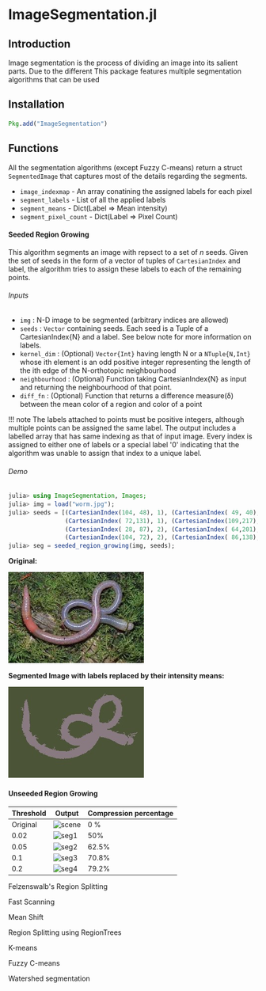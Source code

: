 # ImageSegmentation.jl


## Introduction

Image segmentation is the process of dividing an image into its salient parts.
Due to the different
This package features multiple segmentation algorithms that can be used

## Installation

```julia
Pkg.add("ImageSegmentation")
```

## Functions

All the segmentation algorithms (except Fuzzy C-means) return a struct `SegmentedImage`
that captures most of the details regarding the segments.

* `image_indexmap` - An array conatining the assigned labels for each pixel
* `segment_labels` - List of all the applied labels
* `segment_means` - Dict(Label => Mean intensity)
* `segment_pixel_count` - Dict(Label => Pixel Count)

#### Seeded Region Growing

This algorithm segments an image with repsect to a set of *n* seeds. Given the
set of seeds in the form of a vector of tuples of `CartesianIndex` and label,
the algorithm tries to assign these labels to each of the remaining points.

###### Inputs
* `img`             :  N-D image to be segmented (arbitrary indices are allowed)
* `seeds`           :  `Vector` containing seeds. Each seed is a Tuple of a
                       CartesianIndex{N} and a label. See below note for more
                       information on labels.
* `kernel_dim`      :  (Optional) `Vector{Int}` having length N or a `NTuple{N,Int}`
                       whose ith element is an odd positive integer representing
                       the length of the ith edge of the N-orthotopic neighbourhood
* `neighbourhood`   :  (Optional) Function taking CartesianIndex{N} as input and
                       returning the neighbourhood of that point.
* `diff_fn`         :  (Optional) Function that returns a difference measure(δ)
                       between the mean color of a region and color of a point

!!! note
    The labels attached to points must be positive integers, although multiple
    points can be assigned the same label. The output includes a labelled array
    that has same indexing as that of input image. Every index is assigned to
    either one of labels or a special label '0' indicating that the algorithm
    was unable to assign that index to a unique label.

###### Demo

```julia
julia> using ImageSegmentation, Images;
julia> img = load("worm.jpg");
julia> seeds = [(CartesianIndex(104, 48), 1), (CartesianIndex( 49, 40), 1),
                (CartesianIndex( 72,131), 1), (CartesianIndex(109,217), 1),
                (CartesianIndex( 28, 87), 2), (CartesianIndex( 64,201), 2),
                (CartesianIndex(104, 72), 2), (CartesianIndex( 86,138), 2)];
julia> seg = seeded_region_growing(img, seeds);
```
**Original:**

![Original](assets/segmentation/worm.jpg)

**Segmented Image with labels replaced by their intensity means:**

![SegmentedImage](assets/segmentation/worm_seg.jpg)

#### Unseeded Region Growing


| Threshold | Output | Compression percentage|
| ------------- | ----------| -------------------------|
| Original    | ![scene](https://user-images.githubusercontent.com/15063205/27087931-ecf2490c-5073-11e7-902f-e28b68975979.jpg) | 0 % |
| 0.02 | ![seg1](https://user-images.githubusercontent.com/15063205/27088052-41996c74-5074-11e7-9ff1-1941d1be88c4.jpg) | 50% |
| 0.05 | ![seg2](https://user-images.githubusercontent.com/15063205/27088179-9761458c-5074-11e7-9305-91411d862b22.jpg) | 62.5% |
| 0.1 | ![seg3](https://user-images.githubusercontent.com/15063205/27088318-f556be88-5074-11e7-9b1e-271963060e90.jpg) | 70.8% |
| 0.2 | ![seg4](https://user-images.githubusercontent.com/15063205/27088449-4ed7774a-5075-11e7-91bd-f18438ca57a0.jpg) | 79.2% |


Felzenswalb's Region Splitting

Fast Scanning

Mean Shift

Region Splitting using RegionTrees

K-means

Fuzzy C-means

Watershed segmentation
